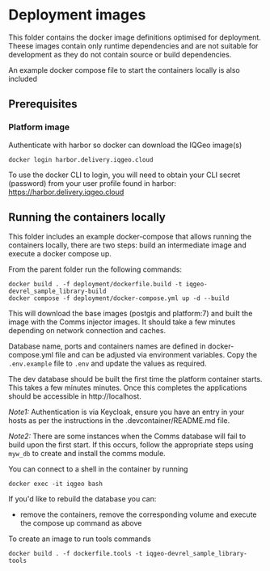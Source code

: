 # Deployment images

This folder contains the docker image definitions optimised for deployment.
Theese images contain only runtime dependencies and are not suitable for development as they do not contain source or build dependencies.

An example docker compose file to start the containers locally is also included

## Prerequisites

### Platform image

Authenticate with harbor so docker can download the IQGeo image(s)

```shell
docker login harbor.delivery.iqgeo.cloud
```

To use the docker CLI to login, you will need to obtain your CLI secret (password) from your user profile found in harbor:
https://harbor.delivery.iqgeo.cloud

## Running the containers locally

This folder includes an example docker-compose that allows running the containers locally, there are two steps: build an intermediate image and execute a docker compose up.

From the parent folder run the following commands:

```
docker build . -f deployment/dockerfile.build -t iqgeo-devrel_sample_library-build
docker compose -f deployment/docker-compose.yml up -d --build
```

This will download the base images (postgis and platform:7) and built the image with the Comms injector images. It should take a few minutes depending on network connection and caches.

Database name, ports and containers names are defined in docker-compose.yml file and can be adjusted via environment variables. Copy the `.env.example` file to `.env` and update the values as required.

The dev database should be built the first time the platform container starts. This takes a few minutes minutes. Once this completes the applications should be accessible in http://localhost.

_Note1:_ Authentication is via Keycloak, ensure you have an entry in your hosts as per the instructions in the .devcontainer/README.md file.

_Note2:_ There are some instances when the Comms database will fail to build upon the first start. If this occurs, follow the appropriate steps using `myw_db` to create and install the comms module.

You can connect to a shell in the container by running

```
docker exec -it iqgeo bash
```

If you'd like to rebuild the database you can:

-   remove the containers, remove the corresponding volume and execute the compose up command as above

To create an image to run tools commands

```
docker build . -f dockerfile.tools -t iqgeo-devrel_sample_library-tools
```
